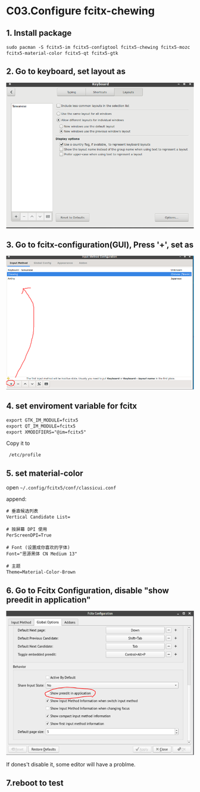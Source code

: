 # C03.Configure fcitx-chewing

## 1. Install package

```text
sudo pacman -S fcitx5-im fcitx5-configtool fcitx5-chewing fcitx5-mozc fcitx5-material-color fcitx5-qt fcitx5-gtk
```

## 2. Go to keyboard, set layout as

![keybard_layout_fcitx_pic](image/keybard_layout_fcitx.PNG)

## 3. Go to fcitx-configuration\(GUI\), Press '+', set as

![input_fcitx_pic](image/input_fcitx.png)

## 4. set enviroment variable for fcitx

```text
export GTK_IM_MODULE=fcitx5  
export QT_IM_MODULE=fcitx5  
export XMODIFIERS="@im=fcitx5"
```

Copy it to

```text
 /etc/profile
```
## 5. set material-color

open `~/.config/fcitx5/conf/classicui.conf`

append:

```text
# 垂直候选列表
Vertical Candidate List=

# 按屏幕 DPI 使用
PerScreenDPI=True

# Font (设置成你喜欢的字体)
Font="思源黑体 CN Medium 13"

# 主题
Theme=Material-Color-Brown
```

## 6. Go to Fcitx Configuration, disable "show preedit in application"

![](image/disable-preedit-fcitx5.PNG)

If dones't disable it, some editor will have a problme.

## 7.reboot to test
